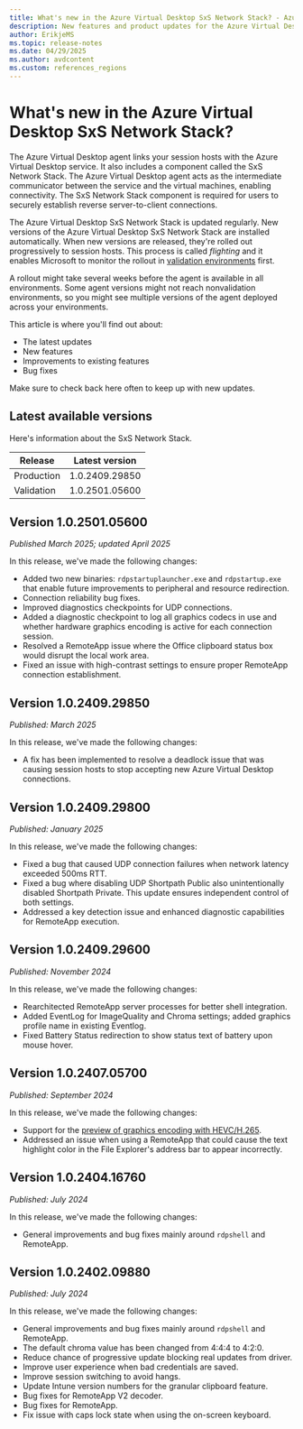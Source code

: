 ```yaml
---
title: What's new in the Azure Virtual Desktop SxS Network Stack? - Azure
description: New features and product updates for the Azure Virtual Desktop SxS Network Stack.
author: ErikjeMS
ms.topic: release-notes
ms.date: 04/29/2025
ms.author: avdcontent
ms.custom: references_regions
---
```


# What's new in the Azure Virtual Desktop SxS Network Stack?

The Azure Virtual Desktop agent links your session hosts with the Azure Virtual Desktop service. It also includes a component called the SxS Network Stack. The Azure Virtual Desktop agent acts as the intermediate communicator between the service and the virtual machines, enabling connectivity. The SxS Network Stack component is required for users to securely establish reverse server-to-client connections.

The Azure Virtual Desktop SxS Network Stack is updated regularly. New versions of the Azure Virtual Desktop SxS Network Stack are installed automatically. When new versions are released, they're rolled out progressively to session hosts. This process is called *flighting* and it enables Microsoft to monitor the rollout in [validation environments](create-validation-host-pool.md) first.

A rollout might take several weeks before the agent is available in all environments. Some agent versions might not reach nonvalidation environments, so you might see multiple versions of the agent deployed across your environments.

This article is where you'll find out about:

- The latest updates
- New features
- Improvements to existing features
- Bug fixes

Make sure to check back here often to keep up with new updates.

## Latest available versions

Here's information about the SxS Network Stack.

| Release | Latest version |
|--|--|
| Production | 1.0.2409.29850  |
| Validation | 1.0.2501.05600  |

## Version 1.0.2501.05600

*Published March 2025; updated April 2025*

In this release, we've made the following changes:

- Added two new binaries: `rdpstartuplauncher.exe` and `rdpstartup.exe` that enable future improvements to peripheral and resource redirection.
- Connection reliability bug fixes.
- Improved diagnostics checkpoints for UDP connections.
- Added a diagnostic checkpoint to log all graphics codecs in use and whether hardware graphics encoding is active for each connection session.
- Resolved a RemoteApp issue where the Office clipboard status box would disrupt the local work area.
- Fixed an issue with high-contrast settings to ensure proper RemoteApp connection establishment.

## Version 1.0.2409.29850

*Published: March 2025*

In this release, we've made the following changes:

- A fix has been implemented to resolve a deadlock issue that was causing session hosts to stop accepting new Azure Virtual Desktop connections. 

## Version 1.0.2409.29800

*Published: January 2025*

In this release, we've made the following changes:

- Fixed a bug that caused UDP connection failures when network latency exceeded 500ms RTT.
- Fixed a bug where disabling UDP Shortpath Public also unintentionally disabled Shortpath Private. This update ensures independent control of both settings.
- Addressed a key detection issue and enhanced diagnostic capabilities for RemoteApp execution.

## Version 1.0.2409.29600 

*Published: November 2024*

In this release, we've made the following changes:

- Rearchitected RemoteApp server processes for better shell integration.   
- Added EventLog for ImageQuality and Chroma settings; added graphics profile name in existing Eventlog. 
- Fixed Battery Status redirection to show status text of battery upon mouse hover. 

## Version 1.0.2407.05700

*Published: September 2024*

In this release, we've made the following changes:

- Support for the [preview of graphics encoding with HEVC/H.265](whats-new.md#enabling-hevc-gpu-acceleration-for-azure-virtual-desktop-is-now-in-preview).
- Addressed an issue when using a RemoteApp that could cause the text highlight color in the File Explorer's address bar to appear incorrectly.
  
## Version 1.0.2404.16760

*Published: July 2024*

In this release, we've made the following changes:

- General improvements and bug fixes mainly around `rdpshell` and RemoteApp. 

## Version 1.0.2402.09880

*Published: July 2024*

In this release, we've made the following changes:

- General improvements and bug fixes mainly around `rdpshell` and RemoteApp. 
- The default chroma value has been changed from 4:4:4 to 4:2:0. 
- Reduce chance of progressive update blocking real updates from driver. 
- Improve user experience when bad credentials are saved. 
- Improve session switching to avoid hangs.  
- Update Intune version numbers for the granular clipboard feature. 
- Bug fixes for RemoteApp V2 decoder. 
- Bug fixes for RemoteApp.  
- Fix issue with caps lock state when using the on-screen keyboard. 

